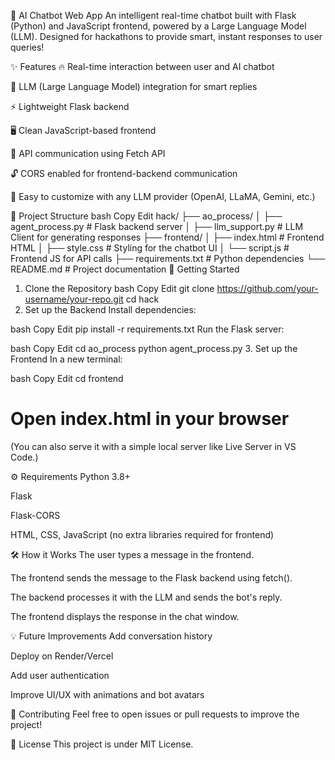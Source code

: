 🤖 AI Chatbot Web App
An intelligent real-time chatbot built with Flask (Python) and JavaScript frontend, powered by a Large Language Model (LLM). Designed for hackathons to provide smart, instant responses to user queries!

✨ Features
🔥 Real-time interaction between user and AI chatbot

🧠 LLM (Large Language Model) integration for smart replies

⚡ Lightweight Flask backend

🖥️ Clean JavaScript-based frontend

🔄 API communication using Fetch API

🔓 CORS enabled for frontend-backend communication

🎯 Easy to customize with any LLM provider (OpenAI, LLaMA, Gemini, etc.)

📁 Project Structure
bash
Copy
Edit
hack/
├── ao_process/
│   ├── agent_process.py       # Flask backend server
│   ├── llm_support.py          # LLM Client for generating responses
├── frontend/
│   ├── index.html              # Frontend HTML
│   ├── style.css               # Styling for the chatbot UI
│   └── script.js               # Frontend JS for API calls
├── requirements.txt            # Python dependencies
└── README.md                   # Project documentation
🚀 Getting Started
1. Clone the Repository
bash
Copy
Edit
git clone https://github.com/your-username/your-repo.git
cd hack
2. Set up the Backend
Install dependencies:

bash
Copy
Edit
pip install -r requirements.txt
Run the Flask server:

bash
Copy
Edit
cd ao_process
python agent_process.py
3. Set up the Frontend
In a new terminal:

bash
Copy
Edit
cd frontend
# Open index.html in your browser
(You can also serve it with a simple local server like Live Server in VS Code.)

⚙️ Requirements
Python 3.8+

Flask

Flask-CORS

HTML, CSS, JavaScript (no extra libraries required for frontend)

🛠️ How it Works
The user types a message in the frontend.

The frontend sends the message to the Flask backend using fetch().

The backend processes it with the LLM and sends the bot's reply.

The frontend displays the response in the chat window.

💡 Future Improvements
Add conversation history

Deploy on Render/Vercel

Add user authentication

Improve UI/UX with animations and bot avatars

🤝 Contributing
Feel free to open issues or pull requests to improve the project!

📜 License
This project is under MIT License.
